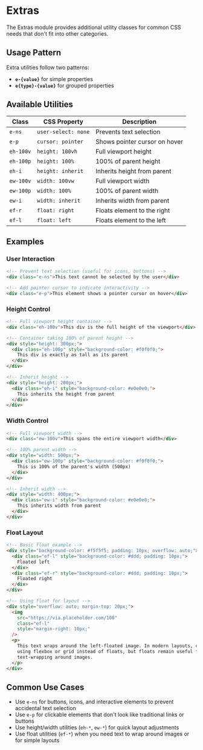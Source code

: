 # Extras

The Extras module provides additional utility classes for common CSS needs that don't fit into other categories.

## Usage Pattern

Extra utilities follow two patterns:

- **`e-{value}`** for simple properties
- **`e{type}-{value}`** for grouped properties

## Available Utilities

| Class                            | CSS Property        | Description                   |
| -------------------------------- | ------------------- | ----------------------------- |
| <code class="big">e-ns</code>    | `user-select: none` | Prevents text selection       |
| <code class="big">e-p</code>     | `cursor: pointer`   | Shows pointer cursor on hover |
| <code class="big">eh-100v</code> | `height: 100vh`     | Full viewport height          |
| <code class="big">eh-100p</code> | `height: 100%`      | 100% of parent height         |
| <code class="big">eh-i</code>    | `height: inherit`   | Inherits height from parent   |
| <code class="big">ew-100v</code> | `width: 100vw`      | Full viewport width           |
| <code class="big">ew-100p</code> | `width: 100%`       | 100% of parent width          |
| <code class="big">ew-i</code>    | `width: inherit`    | Inherits width from parent    |
| <code class="big">ef-r</code>    | `float: right`      | Floats element to the right   |
| <code class="big">ef-l</code>    | `float: left`       | Floats element to the left    |

## Examples

### User Interaction

```html
<!-- Prevent text selection (useful for icons, buttons) -->
<div class="e-ns">This text cannot be selected by the user</div>

<!-- Add pointer cursor to indicate interactivity -->
<div class="e-p">This element shows a pointer cursor on hover</div>
```

### Height Control

```html
<!-- Full viewport height container -->
<div class="eh-100v">This div is the full height of the viewport</div>

<!-- Container taking 100% of parent height -->
<div style="height: 300px;">
  <div class="eh-100p" style="background-color: #f0f0f0;">
    This div is exactly as tall as its parent
  </div>
</div>

<!-- Inherit height -->
<div style="height: 200px;">
  <div class="eh-i" style="background-color: #e0e0e0;">
    This inherits the height from parent
  </div>
</div>
```

### Width Control

```html
<!-- Full viewport width -->
<div class="ew-100v">This spans the entire viewport width</div>

<!-- 100% parent width -->
<div style="width: 500px;">
  <div class="ew-100p" style="background-color: #f0f0f0;">
    This is 100% of the parent's width (500px)
  </div>
</div>

<!-- Inherit width -->
<div style="width: 400px;">
  <div class="ew-i" style="background-color: #e0e0e0;">
    This inherits width from parent
  </div>
</div>
```

### Float Layout

```html
<!-- Basic float example -->
<div style="background-color: #f5f5f5; padding: 10px; overflow: auto;">
  <div class="ef-l" style="background-color: #ddd; padding: 10px;">
    Floated left
  </div>
  <div class="ef-r" style="background-color: #ddd; padding: 10px;">
    Floated right
  </div>
</div>

<!-- Using float for layout -->
<div style="overflow: auto; margin-top: 20px;">
  <img
    src="https://via.placeholder.com/100"
    class="ef-l"
    style="margin-right: 10px;"
  />
  <p>
    This text wraps around the left-floated image. In modern layouts, consider
    using flexbox or grid instead of floats, but floats remain useful for
    text-wrapping around images.
  </p>
</div>
```

## Common Use Cases

- Use `e-ns` for buttons, icons, and interactive elements to prevent accidental text selection
- Use `e-p` for clickable elements that don't look like traditional links or buttons
- Use height/width utilities (`eh-*`, `ew-*`) for quick layout adjustments
- Use float utilities (`ef-*`) when you need text to wrap around images or for simple layouts
